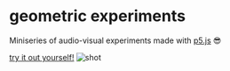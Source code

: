 # geometric experiments

Miniseries of audio-visual experiments made with [p5.js](https://p5js.org) 😎

[try it out yourself!](https://mentorat-extended-giada.netlify.app)
![shot](shot3.png)
